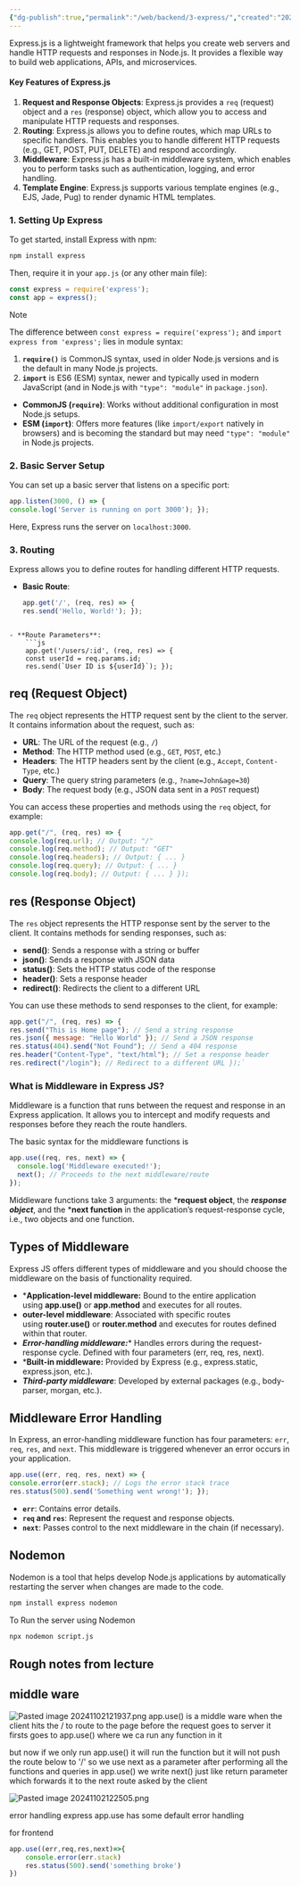 ```yaml
---
{"dg-publish":true,"permalink":"/web/backend/3-express/","created":"2024-11-02T12:18:25.724+05:30"}
---
```




Express.js is a lightweight framework that helps you create web servers and handle HTTP requests and responses in Node.js. It provides a flexible way to build web applications, APIs, and microservices.
#### Key Features of Express.js

1. **Request and Response Objects**: Express.js provides a `req` (request) object and a `res` (response) object, which allow you to access and manipulate HTTP requests and responses.
2. **Routing**: Express.js allows you to define routes, which map URLs to specific handlers. This enables you to handle different HTTP requests (e.g., GET, POST, PUT, DELETE) and respond accordingly.
3. **Middleware**: Express.js has a built-in middleware system, which enables you to perform tasks such as authentication, logging, and error handling.
4. **Template Engine**: Express.js supports various template engines (e.g., EJS, Jade, Pug) to render dynamic HTML templates.
### 1. **Setting Up Express**

To get started, install Express with npm:
```cmd
npm install express
```


Then, require it in your `app.js` (or any other main file):
```js
const express = require('express'); 
const app = express();
```


> [!NOTE]
> The difference between `const express = require('express');` and `import express from 'express';` lies in module syntax:
> 
> 1. **`require()`** is CommonJS syntax, used in older Node.js versions and is the default in many Node.js projects.
> 2. **`import`** is ES6 (ESM) syntax, newer and typically used in modern JavaScript (and in Node.js with `"type": "module"` in `package.json`).
> 
> - **CommonJS (`require`)**: Works without additional configuration in most Node.js setups.
> - **ESM (`import`)**: Offers more features (like `import/export` natively in browsers) and is becoming the standard but may need `"type": "module"` in Node.js projects.
> 

### 2. **Basic Server Setup**

You can set up a basic server that listens on a specific port:
```js
app.listen(3000, () => {   
console.log('Server is running on port 3000'); });
```


Here, Express runs the server on `localhost:3000`.

### 3. **Routing**

Express allows you to define routes for handling different HTTP requests.

- **Basic Route**:
    ```js
    app.get('/', (req, res) => {   
    res.send('Hello, World!'); });
```
    
- **Route Parameters**:
	```js
	app.get('/users/:id', (req, res) => {   
	const userId = req.params.id;     
	res.send(`User ID is ${userId}`); });
```

## req (Request Object)
The `req` object represents the HTTP request sent by the client to the server. It contains information about the request, such as:

- **URL**: The URL of the request (e.g., `/`)
- **Method**: The HTTP method used (e.g., `GET`, `POST`, etc.)
- **Headers**: The HTTP headers sent by the client (e.g., `Accept`, `Content-Type`, etc.)
- **Query**: The query string parameters (e.g., `?name=John&age=30`)
- **Body**: The request body (e.g., JSON data sent in a `POST` request)

You can access these properties and methods using the `req` object, for example:
```js
app.get("/", (req, res) => {   
console.log(req.url); // Output: "/"
console.log(req.method); // Output: "GET"  
console.log(req.headers); // Output: { ... }  
console.log(req.query); // Output: { ... }  
console.log(req.body); // Output: { ... } });
```


## res (Response Object)
The `res` object represents the HTTP response sent by the server to the client. It contains methods for sending responses, such as:

- **send()**: Sends a response with a string or buffer
- **json()**: Sends a response with JSON data
- **status()**: Sets the HTTP status code of the response
- **header()**: Sets a response header
- **redirect()**: Redirects the client to a different URL

You can use these methods to send responses to the client, for example:
```js
app.get("/", (req, res) => {   
res.send("This is Home page"); // Send a string response  
res.json({ message: "Hello World" }); // Send a JSON response
res.status(404).send("Not Found"); // Send a 404 response
res.header("Content-Type", "text/html"); // Set a response header
res.redirect("/login"); // Redirect to a different URL });`
```

### **What is Middleware in Express JS?**
Middleware is a function that runs between the request and response in an Express application. It allows you to intercept and modify requests and responses before they reach the route handlers.

The basic syntax for the middleware functions is

```js
app.use((req, res, next) => {
  console.log('Middleware executed!');
  next(); // Proceeds to the next middleware/route
});
```
Middleware functions take 3 arguments: the ***request object**, the ***response object***, and the ***next function** in the application’s request-response cycle, i.e., two objects and one function.

## Types of Middleware

Express JS offers different types of middleware and you should choose the middleware on the basis of functionality required.

- ***Application-level middleware:** Bound to the entire application using **app.use()** or **app.method** and executes for all routes.
- **outer-level middleware**: Associated with specific routes using **router.use()** or **router.method** and executes for routes defined within that router.
- ***Error-handling middleware:**** Handles errors during the request-response cycle. Defined with four parameters (err, req, res, next).
- ***Built-in middleware:** Provided by Express (e.g., express.static, express.json, etc.).
- ***Third-party middleware***: Developed by external packages (e.g., body-parser, morgan, etc.).

## Middleware Error Handling

In Express, an error-handling middleware function has four parameters: `err`, `req`, `res`, and `next`. This middleware is triggered whenever an error occurs in your application.

```js
app.use((err, req, res, next) => {   
console.error(err.stack); // Logs the error stack trace  
res.status(500).send('Something went wrong!'); });
```


- **`err`**: Contains error details.
- **`req` and `res`**: Represent the request and response objects.
- **`next`**: Passes control to the next middleware in the chain (if necessary).

## Nodemon
Nodemon is a tool that helps develop Node.js applications by automatically restarting the server when changes are made to the code.
```cmd
npm install express nodemon
```
To Run the server using Nodemon
```cmd
npx nodemon script.js
```



## Rough notes from lecture
## middle ware
![Pasted image 20241102121937.png](/img/user/WEB/DataBase/attachments/Pasted%20image%2020241102121937.png)
app.use() is a middle ware when the client hits the / to route to the page before the request goes to server it firsts goes to app.use() where we ca run any function in it 

but now if we only run app.use() it will run the function but it will not push the route below to '/' so we use next as a parameter after performing all the functions and queries in app.use() we write next() just like return parameter which forwards it to the next route asked by the client

![Pasted image 20241102122505.png](/img/user/WEB/DataBase/attachments/Pasted%20image%2020241102122505.png)

error handling 
express app.use has some default error handling

for frontend
```js
app.use((err,req,res,next)=>{
	console.error(err.stack)
	res.status(500).send('something broke')
})
```

